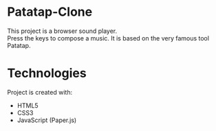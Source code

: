 # Patatap-Clone

This project is a browser sound player.  
Press the keys to compose a music. It is based on the very famous tool Patatap.

# Technologies
Project is created with:
* HTML5
* CSS3
* JavaScript (Paper.js)
